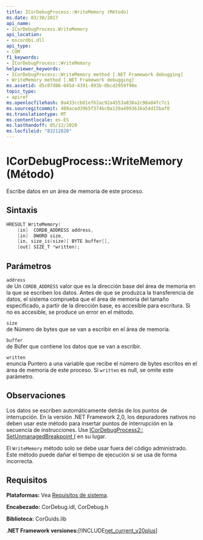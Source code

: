 ```yaml
---
title: ICorDebugProcess::WriteMemory (Método)
ms.date: 03/30/2017
api_name:
- ICorDebugProcess.WriteMemory
api_location:
- mscordbi.dll
api_type:
- COM
f1_keywords:
- ICorDebugProcess::WriteMemory
helpviewer_keywords:
- ICorDebugProcess::WriteMemory method [.NET Framework debugging]
- WriteMemory method [.NET Framework debugging]
ms.assetid: d5c07d86-045d-4391-893b-0bcd2959f90e
topic_type:
- apiref
ms.openlocfilehash: 0a433ccb81ef62ac92a4553a838a2c98a04fc7c1
ms.sourcegitcommit: 488aced39b5f374bc0a139a4993616a54d15baf0
ms.translationtype: MT
ms.contentlocale: es-ES
ms.lasthandoff: 05/12/2020
ms.locfileid: "83212820"
---
```

# <a name="icordebugprocesswritememory-method"></a>ICorDebugProcess::WriteMemory (Método)
Escribe datos en un área de memoria de este proceso.  
  
## <a name="syntax"></a>Sintaxis  
  
```cpp  
HRESULT WriteMemory(  
    [in]  CORDB_ADDRESS address,  
    [in]  DWORD size,  
    [in, size_is(size)] BYTE buffer[],  
    [out] SIZE_T *written);  
```  
  
## <a name="parameters"></a>Parámetros  
 `address`  
 de Un `CORDB_ADDRESS` valor que es la dirección base del área de memoria en la que se escriben los datos. Antes de que se produzca la transferencia de datos, el sistema comprueba que el área de memoria del tamaño especificado, a partir de la dirección base, es accesible para escritura. Si no es accesible, se produce un error en el método.  
  
 `size`  
 de Número de bytes que se van a escribir en el área de memoria.  
  
 `buffer`  
 de Búfer que contiene los datos que se van a escribir.  
  
 `written`  
 enuncia Puntero a una variable que recibe el número de bytes escritos en el área de memoria de este proceso. Si `written` es null, se omite este parámetro.  
  
## <a name="remarks"></a>Observaciones  
 Los datos se escriben automáticamente detrás de los puntos de interrupción. En la versión .NET Framework 2,0, los depuradores nativos no deben usar este método para insertar puntos de interrupción en la secuencia de instrucciones. Use [ICorDebugProcess2:: SetUnmanagedBreakpoint (](icordebugprocess2-setunmanagedbreakpoint-method.md) en su lugar.  
  
 El `WriteMemory` método solo se debe usar fuera del código administrado. Este método puede dañar el tiempo de ejecución si se usa de forma incorrecta.  
  
## <a name="requirements"></a>Requisitos  
 **Plataformas:** Vea [Requisitos de sistema](../../get-started/system-requirements.md).  
  
 **Encabezado:** CorDebug.idl, CorDebug.h  
  
 **Biblioteca:** CorGuids.lib  
  
 **.NET Framework versiones:**[!INCLUDE[net_current_v20plus](../../../../includes/net-current-v20plus-md.md)]
